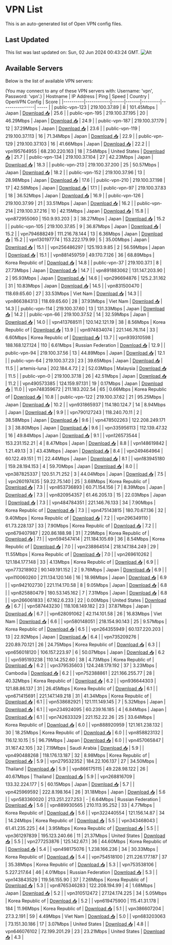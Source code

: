 # VPN List

This is an auto-generated list of Open VPN config files.

## Last Updated

This list was last updated on: Sun, 02 Jun 2024 00:43:24 GMT.
![Alt](https://repobeats.axiom.co/api/embed/186b98318ef1479477931607c1ad7d823f12451f.svg "Repobeats analytics image")

## Available Servers

Below is the list of available VPN servers:

(You may connect to any of these VPN servers with: Username: 'vpn', Password: 'vpn'.)
| Hostname | IP Address | Ping | Speed | Country | OpenVPN Config | Score |
|----------|------------|------|-------|---------|----------------| ----- |
| public-vpn-123 | 219.100.37.89 | 8 | 101.45Mbps | Japan | [Download 📥](./configs/server_0_JP.ovpn) | 25.6 |
| public-vpn-195 | 219.100.37.195 | 20 | 46.29Mbps | Japan | [Download 📥](./configs/server_1_JP.ovpn) | 24.9 |
| public-vpn-187 | 219.100.37.179 | 12 | 37.29Mbps | Japan | [Download 📥](./configs/server_2_JP.ovpn) | 23.6 |
| public-vpn-119 | 219.100.37.113 | 16 | 71.34Mbps | Japan | [Download 📥](./configs/server_3_JP.ovpn) | 22.9 |
| public-vpn-129 | 219.100.37.103 | 16 | 41.66Mbps | Japan | [Download 📥](./configs/server_4_JP.ovpn) | 22.2 |
| vpn195764955 | 68.230.220.163 | 18 | 7.54Mbps | United States | [Download 📥](./configs/server_5_US.ovpn) | 21.7 |
| public-vpn-134 | 219.100.37.104 | 27 | 42.23Mbps | Japan | [Download 📥](./configs/server_6_JP.ovpn) | 18.3 |
| public-vpn-213 | 219.100.37.200 | 25 | 50.57Mbps | Japan | [Download 📥](./configs/server_7_JP.ovpn) | 18.2 |
| public-vpn-152 | 219.100.37.96 | 13 | 28.98Mbps | Japan | [Download 📥](./configs/server_8_JP.ovpn) | 17.6 |
| public-vpn-210 | 219.100.37.198 | 17 | 42.58Mbps | Japan | [Download 📥](./configs/server_9_JP.ovpn) | 17.1 |
| public-vpn-97 | 219.100.37.83 | 18 | 36.52Mbps | Japan | [Download 📥](./configs/server_10_JP.ovpn) | 16.9 |
| public-vpn-126 | 219.100.37.99 | 21 | 33.51Mbps | Japan | [Download 📥](./configs/server_11_JP.ovpn) | 16.2 |
| public-vpn-214 | 219.100.37.216 | 10 | 42.15Mbps | Japan | [Download 📥](./configs/server_12_JP.ovpn) | 15.8 |
| vpn872955060 | 150.9.93.203 | 3 | 38.27Mbps | Japan | [Download 📥](./configs/server_13_JP.ovpn) | 15.2 |
| public-vpn-105 | 219.100.37.85 | 9 | 36.87Mbps | Japan | [Download 📥](./configs/server_14_JP.ovpn) | 15.2 |
| vpn794688249 | 111.216.78.144 | 13 | 6.36Mbps | Japan | [Download 📥](./configs/server_15_JP.ovpn) | 15.2 |
| vpn130197774 | 153.222.179.99 | 5 | 35.00Mbps | Japan | [Download 📥](./configs/server_16_JP.ovpn) | 15.1 |
| vpn256486297 | 125.193.9.85 | 2 | 56.59Mbps | Japan | [Download 📥](./configs/server_17_JP.ovpn) | 15.1 |
| vpn881459759 | 49.170.7.126 | 36 | 68.89Mbps | Korea Republic of | [Download 📥](./configs/server_18_KR.ovpn) | 14.8 |
| public-vpn-37 | 219.100.37.1 | 8 | 27.73Mbps | Japan | [Download 📥](./configs/server_19_JP.ovpn) | 14.7 |
| vpn891883062 | 131.147.203.90 | 2 | 95.93Mbps | Japan | [Download 📥](./configs/server_20_JP.ovpn) | 14.6 |
| vpn296694876 | 125.2.31.162 | 31 | 10.83Mbps | Japan | [Download 📥](./configs/server_21_JP.ovpn) | 14.5 |
| vpn831500470 | 118.69.65.60 | 27 | 33.53Mbps | Viet Nam | [Download 📥](./configs/server_22_VN.ovpn) | 14.3 |
| vpn866384313 | 118.69.65.60 | 28 | 37.93Mbps | Viet Nam | [Download 📥](./configs/server_23_VN.ovpn) | 14.3 |
| public-vpn-114 | 219.100.37.60 | 13 | 131.33Mbps | Japan | [Download 📥](./configs/server_24_JP.ovpn) | 14.2 |
| public-vpn-66 | 219.100.37.52 | 14 | 32.59Mbps | Japan | [Download 📥](./configs/server_25_JP.ovpn) | 14.0 |
| vpn413768511 | 120.142.121.19 | 38 | 8.56Mbps | Korea Republic of | [Download 📥](./configs/server_26_KR.ovpn) | 13.9 |
| vpn974834074 | 221.146.76.114 | 33 | 6.60Mbps | Korea Republic of | [Download 📥](./configs/server_27_KR.ovpn) | 13.7 |
| vpn939310598 | 188.168.127.124 | 110 | 6.61Mbps | Russian Federation | [Download 📥](./configs/server_28_RU.ovpn) | 12.9 |
| public-vpn-94 | 219.100.37.56 | 13 | 44.89Mbps | Japan | [Download 📥](./configs/server_29_JP.ovpn) | 12.1 |
| public-vpn-64 | 219.100.37.23 | 23 | 39.65Mbps | Japan | [Download 📥](./configs/server_30_JP.ovpn) | 11.5 |
| artemis-luna | 202.184.4.72 | 2 | 52.03Mbps | Malaysia | [Download 📥](./configs/server_31_MY.ovpn) | 11.5 |
| public-vpn-0 | 219.100.37.18 | 26 | 42.51Mbps | Japan | [Download 📥](./configs/server_32_JP.ovpn) | 11.2 |
| vpn490573385 | 124.159.97.131 | 19 | 0.17Mbps | Japan | [Download 📥](./configs/server_33_JP.ovpn) | 11.0 |
| vpn748359672 | 211.183.202.54 | 65 | 0.66Mbps | Korea Republic of | [Download 📥](./configs/server_34_KR.ovpn) | 10.8 |
| public-vpn-122 | 219.100.37.62 | 21 | 95.25Mbps | Japan | [Download 📥](./configs/server_35_JP.ovpn) | 10.2 |
| vpn931865937 | 114.180.124.7 | 14 | 8.94Mbps | Japan | [Download 📥](./configs/server_36_JP.ovpn) | 9.9 |
| vpn790127243 | 118.240.70.11 | 2 | 38.58Mbps | Japan | [Download 📥](./configs/server_37_JP.ovpn) | 9.6 |
| vpn478502263 | 122.208.249.171 | 3 | 38.80Mbps | Japan | [Download 📥](./configs/server_38_JP.ovpn) | 9.6 |
| vpn335956113 | 112.139.47.32 | 16 | 49.84Mbps | Japan | [Download 📥](./configs/server_39_JP.ovpn) | 9.1 |
| vpn126573544 | 153.231.152.21 | 4 | 8.47Mbps | Japan | [Download 📥](./configs/server_40_JP.ovpn) | 8.8 |
| vpn148619842 | 1.21.49.13 | 3 | 43.43Mbps | Japan | [Download 📥](./configs/server_41_JP.ovpn) | 8.4 |
| vpn249464964 | 60.122.49.151 | 11 | 22.44Mbps | Japan | [Download 📥](./configs/server_42_JP.ovpn) | 8.1 |
| vpn183945180 | 159.28.194.153 | 4 | 59.70Mbps | Japan | [Download 📥](./configs/server_43_JP.ovpn) | 8.0 |
| vpn387825337 | 120.51.71.252 | 3 | 44.04Mbps | Japan | [Download 📥](./configs/server_44_JP.ovpn) | 7.5 |
| vpn260197435 | 59.22.75.140 | 25 | 3.68Mbps | Korea Republic of | [Download 📥](./configs/server_45_KR.ovpn) | 7.3 |
| vpn853736893 | 60.71.154.156 | 7 | 8.39Mbps | Japan | [Download 📥](./configs/server_46_JP.ovpn) | 7.3 |
| vpn820954357 | 61.46.205.13 | 15 | 22.03Mbps | Japan | [Download 📥](./configs/server_47_JP.ovpn) | 7.3 |
| vpn484784351 | 221.146.76.133 | 34 | 7.90Mbps | Korea Republic of | [Download 📥](./configs/server_48_KR.ovpn) | 7.3 |
| vpn475143815 | 180.70.67.136 | 32 | 9.40Mbps | Korea Republic of | [Download 📥](./configs/server_49_KR.ovpn) | 7.2 |
| vpn296349110 | 61.73.228.137 | 33 | 7.90Mbps | Korea Republic of | [Download 📥](./configs/server_50_KR.ovpn) | 7.2 |
| vpn679407987 | 220.86.188.98 | 31 | 7.29Mbps | Korea Republic of | [Download 📥](./configs/server_51_KR.ovpn) | 7.1 |
| vpn594547414 | 211.184.105.69 | 36 | 8.54Mbps | Korea Republic of | [Download 📥](./configs/server_52_KR.ovpn) | 7.0 |
| vpn238864514 | 218.147.184.249 | 29 | 11.55Mbps | Korea Republic of | [Download 📥](./configs/server_53_KR.ovpn) | 7.0 |
| vpn269610262 | 121.184.177.148 | 33 | 4.13Mbps | Korea Republic of | [Download 📥](./configs/server_54_KR.ovpn) | 6.9 |
| vpn773218902 | 90.149.191.152 | 2 | 9.76Mbps | Japan | [Download 📥](./configs/server_55_JP.ovpn) | 6.9 |
| vpn110060260 | 211.134.120.146 | 16 | 18.98Mbps | Japan | [Download 📥](./configs/server_56_JP.ovpn) | 6.9 |
| vpn942102730 | 221.114.170.58 | 8 | 9.05Mbps | Japan | [Download 📥](./configs/server_57_JP.ovpn) | 6.8 |
| vpn825880479 | 180.53.145.162 | 7 | 7.31Mbps | Japan | [Download 📥](./configs/server_58_JP.ovpn) | 6.8 |
| vpn266061833 | 67.162.6.233 | 22 | 0.00Mbps | United States | [Download 📥](./configs/server_59_US.ovpn) | 6.7 |
| vpn587443230 | 118.108.149.182 | 23 | 37.87Mbps | Japan | [Download 📥](./configs/server_60_JP.ovpn) | 6.7 |
| vpn628091062 | 42.114.101.58 | 26 | 16.83Mbps | Viet Nam | [Download 📥](./configs/server_61_VN.ovpn) | 6.6 |
| vpn580148051 | 218.154.90.143 | 25 | 9.57Mbps | Korea Republic of | [Download 📥](./configs/server_62_KR.ovpn) | 6.5 |
| vpn264355949 | 60.137.220.203 | 13 | 22.92Mbps | Japan | [Download 📥](./configs/server_63_JP.ovpn) | 6.4 |
| vpn735209276 | 220.89.70.121 | 26 | 24.75Mbps | Korea Republic of | [Download 📥](./configs/server_64_KR.ovpn) | 6.3 |
| vpn656018120 | 106.157.223.97 | 6 | 50.07Mbps | Japan | [Download 📥](./configs/server_65_JP.ovpn) | 6.2 |
| vpn595193238 | 110.14.252.60 | 38 | 4.73Mbps | Korea Republic of | [Download 📥](./configs/server_66_KR.ovpn) | 6.2 |
| vpn379535603 | 124.248.179.192 | 37 | 3.23Mbps | Cambodia | [Download 📥](./configs/server_67_KH.ovpn) | 6.2 |
| vpn752388861 | 221.166.255.77 | 28 | 40.32Mbps | Korea Republic of | [Download 📥](./configs/server_68_KR.ovpn) | 6.2 |
| vpn936644303 | 121.88.86.137 | 31 | 26.45Mbps | Korea Republic of | [Download 📥](./configs/server_69_KR.ovpn) | 6.1 |
| vpn671415691 | 221.147.149.218 | 31 | 41.34Mbps | Korea Republic of | [Download 📥](./configs/server_70_KR.ovpn) | 6.1 |
| vpn538682921 | 121.111.149.145 | 7 | 5.32Mbps | Japan | [Download 📥](./configs/server_71_JP.ovpn) | 6.1 |
| vpn234924095 | 60.239.16.185 | 4 | 6.84Mbps | Japan | [Download 📥](./configs/server_72_JP.ovpn) | 6.1 |
| vpn742633329 | 221.152.22.26 | 25 | 33.64Mbps | Korea Republic of | [Download 📥](./configs/server_73_KR.ovpn) | 6.0 |
| vpn888920959 | 121.161.238.132 | 30 | 18.25Mbps | Korea Republic of | [Download 📥](./configs/server_74_KR.ovpn) | 6.0 |
| vpn858823132 | 116.12.10.15 | 5 | 96.79Mbps | Japan | [Download 📥](./configs/server_75_JP.ovpn) | 6.0 |
| vpn457065847 | 31.167.42.105 | 32 | 7.19Mbps | Saudi Arabia | [Download 📥](./configs/server_76_SA.ovpn) | 5.9 |
| vpn490488268 | 118.176.13.187 | 32 | 8.98Mbps | Korea Republic of | [Download 📥](./configs/server_77_KR.ovpn) | 5.9 |
| vpn279532352 | 184.22.106.137 | 27 | 34.50Mbps | Thailand | [Download 📥](./configs/server_78_TH.ovpn) | 5.9 |
| vpn866175115 | 49.228.98.122 | 26 | 40.67Mbps | Thailand | [Download 📥](./configs/server_79_TH.ovpn) | 5.9 |
| vpn268816709 | 133.32.224.177 | 5 | 60.15Mbps | Japan | [Download 📥](./configs/server_80_JP.ovpn) | 5.7 |
| vpn425969592 | 222.8.198.164 | 26 | 31.18Mbps | Japan | [Download 📥](./configs/server_81_JP.ovpn) | 5.6 |
| vpn583360020 | 213.251.227.253 | - | 6.64Mbps | Russian Federation | [Download 📥](./configs/server_82_RU.ovpn) | 5.6 |
| vpn889930565 | 210.113.95.252 | 33 | 4.77Mbps | Korea Republic of | [Download 📥](./configs/server_83_KR.ovpn) | 5.6 |
| vpn322440554 | 121.156.14.87 | 34 | 14.24Mbps | Korea Republic of | [Download 📥](./configs/server_84_KR.ovpn) | 5.5 |
| vpn343468043 | 61.41.235.225 | 44 | 3.95Mbps | Korea Republic of | [Download 📥](./configs/server_85_KR.ovpn) | 5.5 |
| vpn361297839 | 195.123.240.66 | 11 | 21.37Mbps | United States | [Download 📥](./configs/server_86_US.ovpn) | 5.5 |
| vpn277253876 | 125.142.67.1 | 36 | 44.60Mbps | Korea Republic of | [Download 📥](./configs/server_87_KR.ovpn) | 5.4 |
| vpn498175076 | 1.238.166.236 | 34 | 30.33Mbps | Korea Republic of | [Download 📥](./configs/server_88_KR.ovpn) | 5.4 |
| vpn754518100 | 211.226.177.187 | 37 | 35.38Mbps | Korea Republic of | [Download 📥](./configs/server_89_KR.ovpn) | 5.3 |
| vpn753538106 | 5.227.217.64 | 46 | 4.01Mbps | Russian Federation | [Download 📥](./configs/server_90_RU.ovpn) | 5.3 |
| vpn143843529 | 119.56.155.90 | 37 | 7.26Mbps | Korea Republic of | [Download 📥](./configs/server_91_KR.ovpn) | 5.3 |
| vpn8765346283 | 122.208.194.99 | 4 | 1.68Mbps | Japan | [Download 📥](./configs/server_92_JP.ovpn) | 5.2 |
| vpn310512472 | 27.124.174.225 | 34 | 5.05Mbps | Korea Republic of | [Download 📥](./configs/server_93_KR.ovpn) | 5.2 |
| vpn619475900 | 115.41.31.178 | 184 | 11.96Mbps | Korea Republic of | [Download 📥](./configs/server_94_KR.ovpn) | 5.1 |
| vpn386607204 | 27.3.2.191 | 59 | 4.49Mbps | Viet Nam | [Download 📥](./configs/server_95_VN.ovpn) | 5.0 |
| vpn683203063 | 73.151.30.186 | 17 | 3.07Mbps | United States | [Download 📥](./configs/server_96_US.ovpn) | 4.8 |
| vpn646076102 | 72.199.201.29 | 23 | 23.21Mbps | United States | [Download 📥](./configs/server_97_US.ovpn) | 4.3 |
